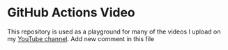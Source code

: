 # GitHub Actions Video

This repository is used as a playground for many of the videos I upload on my [YouTube channel](https://www.youtube.com/channel/UC-KqnO3ez7vF-kyIQ_22rdA).
Add new comment in this file
